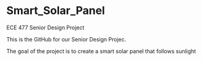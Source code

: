 # Smart_Solar_Panel
ECE 477 Senior Design Project 

This is the GitHub for our Senior Design Projec. 

The goal of the project is to create a smart solar panel that follows sunlight
